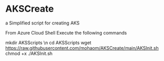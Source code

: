 # AKSCreate
a Simplified script for creating AKS

From Azure Cloud Shell Execute the following commands

mkdir AKSScripts \n
cd AKSScripts
wget https://raw.githubusercontent.com/mohaom/AKSCreate/main/AKSInit.sh
chmod +x ./AKSInit.sh
